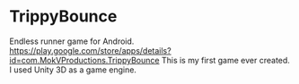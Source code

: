 # TrippyBounce
Endless runner game for Android. 
https://play.google.com/store/apps/details?id=com.MokVProductions.TrippyBounce
This is my first game ever created. I used Unity 3D as a game engine.
